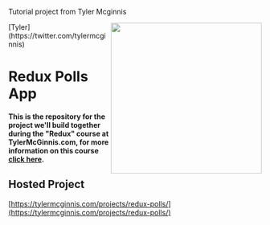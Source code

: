 Tutorial project from Tyler Mcginnis

<img src="https://tylermcginnis.com/tylermcginnis_glasses-300.png" width="300" align="right">
[Tyler](https://twitter.com/tylermcginnis)

Redux Polls App
========

#### This is the repository for the project we'll build together during the "Redux" course at TylerMcGinnis.com, for more information on this course [click here](https://tylermcginnis.com/courses/redux/).

## Hosted Project

[https://tylermcginnis.com/projects/redux-polls/](https://tylermcginnis.com/projects/redux-polls/)

